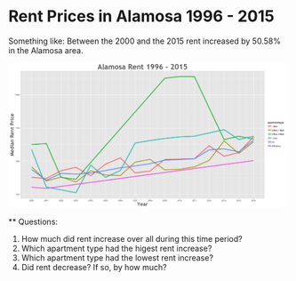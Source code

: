 Rent Prices in Alamosa 1996 - 2015
================

Something like: Between the 2000 and the 2015 rent increased by 50.58% in the Alamosa area.

![](../images/alamosa.png)

\*\* Questions:

1.  How much did rent increase over all during this time period?
2.  Which apartment type had the higest rent increase?
3.  Which apartment type had the lowest rent increase?
4.  Did rent decrease? If so, by how much?
